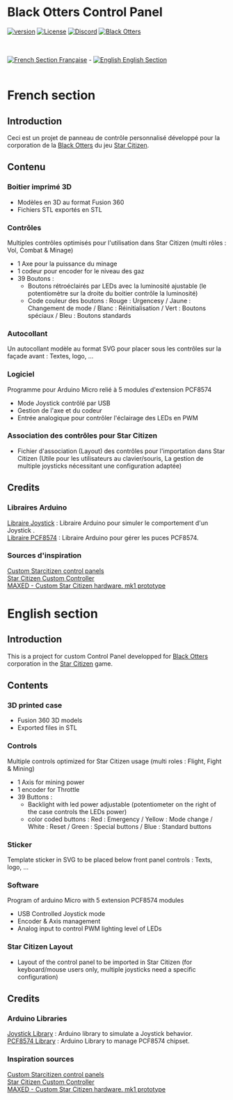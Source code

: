 # Black Otters Control Panel

[![version](https://img.shields.io/github/v/release/Racailloux/ControlPanel?style=for-the-badge)](https://github.com/Racailloux/ControlPanel/releases)
[![License](https://img.shields.io/github/license/Racailloux/ControlPanel?style=for-the-badge&color=blue)](https://github.com/Racailloux/ControlPanel/blob/main/LICENSE)
[![Discord](https://img.shields.io/discord/395260138493050890?style=for-the-badge)](http://discord.gg/ZF4aW5X)
[![Black Otters](https://img.shields.io/static/v1?style=for-the-badge&label=Corpo&message=BlackOtters&color=C18155)](https://www.blackotters-corporation.com/)

<br><br>
[![French](https://raw.githubusercontent.com/yammadev/flag-icons/master/png/FR.png) Section Française](#french-section) - 
[![English](https://raw.githubusercontent.com/yammadev/flag-icons/master/png/GB.png) English Section](#english-section)
<br><br>

# French section

## Introduction

Ceci est un projet de panneau de contrôle personnalisé développé pour la corporation de la [Black Otters](https://www.blackotters-corporation.com/) du jeu [Star Citizen](https://robertsspaceindustries.com/star-citizen).

## Contenu

### Boitier imprimé 3D
* Modèles en 3D au format Fusion 360
* Fichiers STL exportés en STL

### Contrôles
Multiples contrôles optimisés pour l'utilisation dans Star Citizen (multi rôles : Vol, Combat & Minage)
* 1 Axe pour la puissance du minage
* 1 codeur pour encoder for le niveau des gaz
* 39 Boutons :
  * Boutons rétroéclairés par LEDs avec la luminosité ajustable (le potentiomètre sur la droite du boitier contrôle la luminosité)
  * Code couleur des boutons : Rouge : Urgencesy / Jaune : Changement de mode / Blanc : Réinitialisation / Vert : Boutons spéciaux / Bleu : Boutons standards

### Autocollant
Un autocollant modèle au format SVG pour placer sous les contrôles sur la façade avant : Textes, logo, ...

### Logiciel
Programme pour Arduino Micro relié à 5 modules d'extension PCF8574
* Mode Joystick contrôlé par USB
* Gestion de l'axe et du codeur
* Entrée analogique pour contrôler l'éclairage  des LEDs en PWM

### Association des contrôles pour Star Citizen
 * Fichier d'association (Layout) des contrôles pour l'importation dans Star Citizen (Utile pour les utilisateurs au clavier/souris, La gestion de multiple joysticks nécessitant une configuration adaptée)


## Credits

### Libraires Arduino

[Libraire Joystick](https://github.com/MHeironimus/ArduinoJoystickLibrary) : Libraire Arduino pour simuler le comportement d'un Joystick .<br>
[Libraire PCF8574](https://github.com/xreef/PCF8574_library) : Libraire Arduino pour gérer les puces PCF8574.<br>

### Sources d'inspiration

[Custom Starcitizen control panels](https://robertsspaceindustries.com/community/citizen-spotlight/3330-Custom-Starcitizen-Control-Panels)<br>
[Star Citizen Custom Controller](https://shinythinks.com/project/star-citizen-custom-controller/)<br>
[MAXED - Custom Star Citizen hardware. mk1 prototype](https://www.reddit.com/r/starcitizen/comments/9jc5qt/maxed_custom_star_citizen_hardware_mk1_prototype/)<br>


# English section

## Introduction

This is a project for custom Control Panel developped for [Black Otters](https://www.blackotters-corporation.com/) corporation in the [Star Citizen](https://robertsspaceindustries.com/star-citizen) game.

## Contents

### 3D printed case
* Fusion 360 3D models
* Exported files in STL

### Controls
Multiple controls optimized for Star Citizen usage (multi roles : Flight, Fight & Mining)
* 1 Axis for mining power
* 1 encoder for Throttle
* 39 Buttons :
  * Backlight with led power adjustable (potentiometer on the right of the case controls the LEDs power)
  * color coded buttons : Red : Emergency / Yellow : Mode change / White : Reset / Green : Special buttons / Blue : Standard buttons

### Sticker
Template sticker in SVG to be placed below front panel controls : Texts, logo, ...

### Software
Program of arduino Micro with 5 extension PCF8574 modules
* USB Controlled Joystick mode
* Encoder & Axis management
* Analog input to control PWM lighting level of LEDs

### Star Citizen Layout
 * Layout of the control panel to be imported in Star Citizen (for keyboard/mouse users only, multiple joysticks need a specific configuration)

## Credits

### Arduino Libraries

[Joystick Library](https://github.com/MHeironimus/ArduinoJoystickLibrary) : Arduino library to simulate a Joystick behavior.<br>
[PCF8574 Library](https://github.com/xreef/PCF8574_library) : Arduino Library to manage PCF8574 chipset.<br>

### Inspiration sources

[Custom Starcitizen control panels](https://robertsspaceindustries.com/community/citizen-spotlight/3330-Custom-Starcitizen-Control-Panels)<br>
[Star Citizen Custom Controller](https://shinythinks.com/project/star-citizen-custom-controller/)<br>
[MAXED - Custom Star Citizen hardware. mk1 prototype](https://www.reddit.com/r/starcitizen/comments/9jc5qt/maxed_custom_star_citizen_hardware_mk1_prototype/)<br>
